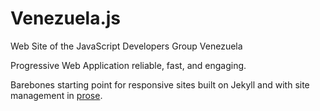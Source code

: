 # Venezuela.js

Web Site of the JavaScript Developers Group Venezuela

Progressive Web Application reliable, fast, and engaging.

Barebones starting point for responsive sites built on Jekyll and with
site management in [prose](http://prose.io).
